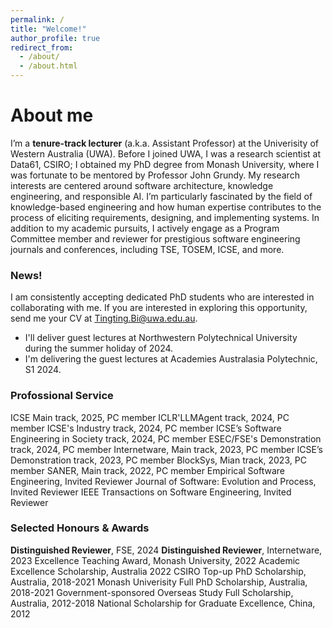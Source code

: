 ```yaml
---
permalink: /
title: "Welcome!"
author_profile: true
redirect_from: 
  - /about/
  - /about.html
---
```



About me
======
I’m a **tenure-track lecturer** (a.k.a. Assistant Professor) at the Univerisity of Western Australia (UWA). Before I joined UWA, I was a research scientist at Data61, CSIRO; I obtained my PhD degree from Monash University, where I was fortunate to be mentored by Professor John Grundy. My research interests are centered around software architecture, knowledge engineering, and responsible AI. I’m particularly fascinated by the field of knowledge-based engineering and how human expertise contributes to the process of eliciting requirements, designing, and implementing systems. In addition to my academic pursuits, I actively engage as a Program Committee member and reviewer for prestigious software engineering journals and conferences, including TSE, TOSEM, ICSE, and more.

### News!
I am consistently accepting dedicated PhD students who are interested in collaborating with me. If you are interested in exploring this opportunity, send me your CV at Tingting.Bi@uwa.edu.au. 
- I'll deliver guest lectures at Northwestern Polytechnical University during the summer holiday of 2024.
- I'm delivering the guest lectures at Academies Australasia Polytechnic, S1 2024.

### Profossional Service

ICSE Main track, 2025, PC member
ICLR'LLMAgent track, 2024, PC member
ICSE's Industry track, 2024, PC member
ICSE’s Software Engineering in Society track, 2024, PC member
ESEC/FSE's Demonstration track, 2024, PC member
Internetware, Main track, 2023, PC member
ICSE’s Demonstration track, 2023, PC member
BlockSys, Mian track, 2023, PC member
SANER, Main track, 2022, PC member
Empirical Software Engineering, Invited Reviewer
Journal of Software: Evolution and Process, Invited Reviewer
IEEE Transactions on Software Engineering, Invited Reviewer

### Selected Honours & Awards
**Distinguished Reviewer**, FSE, 2024
**Distinguished Reviewer**, Internetware, 2023
Excellence Teaching Award, Monash University, 2022
Academic Excellence Scholarship, Australia 2022
CSIRO Top-up PhD Scholarship, Australia, 2018-2021
Monash Univerisity Full PhD Scholarship, Australia, 2018-2021
Government-sponsored Overseas Study Full Scholarship, Australia, 2012-2018
National Scholarship for Graduate Excellence, China, 2012
